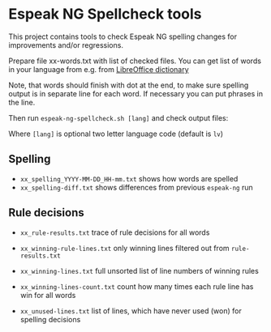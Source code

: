 # Espeak NG Spellcheck tools

This project contains tools to check Espeak NG spelling changes for improvements and/or regressions.

Prepare file xx-words.txt with list of checked files. You can get list of words in your language from e.g. from [LibreOffice dictionary](https://cgit.freedesktop.org/libreoffice/dictionaries/tree/)

Note, that words should finish with dot at the end, to make sure spelling output is in separate line for each word. If necessary you can put phrases in the line.

Then run `espeak-ng-spellcheck.sh [lang]` and check output files:

Where `[lang]` is optional two letter language code (default is `lv`)

## Spelling

* `xx_spelling_YYYY-MM-DD_HH-mm.txt` shows how words are spelled
* `xx_spelling-diff.txt` shows differences from previous `espeak-ng` run

## Rule decisions

* `xx_rule-results.txt` trace of rule decisions for all words
* `xx_winning-rule-lines.txt` only winning lines filtered out from  `rule-results.txt`
 
* `xx_winning-lines.txt` full unsorted list of line numbers of winning rules
* `xx_winning-lines-count.txt` count how many times each rule line has win for all words
* `xx_unused-lines.txt` list of lines, which have never used (won) for spelling decisions

